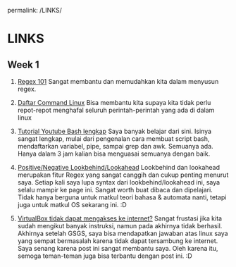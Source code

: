 permalink: /LINKS/


# LINKS

## Week 1

1. [Regex 101](https://regex101.com/)
	Sangat membantu dan memudahkan kita dalam menyusun regex. 
2. [Daftar Command Linux](https://www.tutorialspoint.com/unix_commands/index.htm)
	Bisa membantu kita supaya kita tidak perlu repot-repot menghafal seluruh perintah-perintah yang ada di dalam linux

3. [Tutorial Youtube Bash lengkap](https://www.youtube.com/watch?v=e7BufAVwDiM)
   Saya banyak belajar dari sini. Isinya sangat lengkap, mulai dari pengenalan cara membuat script bash, mendaftarkan variabel, pipe, sampai grep dan awk. Semuanya ada. Hanya dalam 3 jam kalian bisa menguasai semuanya dengan baik.

4. [Positive/Negative Lookbehind/Lookahead](https://www.regular-expressions.info/lookaround.html)
   Lookbehind dan lookahead merupakan fitur Regex yang sangat canggih dan cukup penting menurut saya. Setiap kali saya lupa syntax dari lookbehind/lookahead ini, saya selalu mampir ke page ini. Sangat worth buat dibaca dan dipelajari. Tidak hanya berguna untuk matkul teori bahasa & automata nanti, tetapi juga untuk matkul OS sekarang ini. :D

5. [VirtualBox tidak dapat mengakses ke internet?](https://askubuntu.com/a/424368/1058660)
   Sangat frustasi jika kita sudah mengikut banyak instruksi, namun pada akhirnya tidak berhasil. Akhirnya setelah GSGS, saya bisa mendapatkan jawaban atas linux saya yang sempat bermasalah karena tidak dapat tersambung ke internet. Saya senang karena post ini sangat membantu saya. Oleh karena itu, semoga teman-teman juga bisa terbantu dengan post ini. :D

   